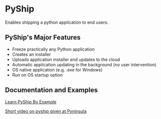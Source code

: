 # PyShip

Enables shipping a python application to end users.

## PyShip's Major Features

* Freeze practically any Python application
* Creates an installer
* Uploads application installer and updates to the cloud
* Automatic application updating in the background (no user intervention)
* OS native application (e.g. .exe for Windows)
* Run on OS startup option

## Documentation and Examples

[Learn PyShip By Example](https://github.com/jamesabel/pyshipexample)

[Short video on pyship given at Pyninsula](https://abelpublic.s3.us-west-2.amazonaws.com/pyship_pyninsula_10_2020.mkv)

